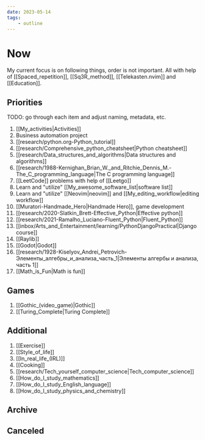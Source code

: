```yaml
---
date: 2023-05-14
tags:
    - outline
---
```


# Now

My current focus is on following things, order is not important. All with help
of [[Spaced_repetition]], [[Sq3R_method]], [[Telekasten.nvim]] and [[Education]].


## Priorities

TODO: go through each item and adjust naming, metadata, etc.

1. [[My_activities|Activities]]
2. Business automation project
3. [[research/python.org-Python_tutorial]]
4. [[research/Comprehensive_python_cheatsheet|Python cheatsheet]]
5. [[research/Data_structures_and_algorithms|Data structures and algorithms]]
6. [[research/1988-Kernighan_Brian_W._and_Ritchie_Dennis_M.-The_C_programming_language|The C programming language]]
7. [[LeetCode]] problems with help of [[Leetgo]]
8. Learn and "utilize" [[My_awesome_software_list|software list]]
9. Learn and "utilize" [[Neovim|neovim]] and [[My_editing_workflow|editing workflow]]
10. [[Muratori-Handmade_Hero|Handmade Hero]], game development
11. [[research/2020-Slatkin_Brett-Effective_Python|Effective python]]
12. [[research/2021-Ramalho_Luciano-Fluent_Python|Fluent_Python]]
13. [[inbox/Arts_and_Entertainment/learning/PythonDjangoPractical|Django course]]
14. [[Raylib]]
15. [[Godot|Godot]]
16. [[research/1928-Kiselyov_Andrei_Petrovich-Элементы_алгебры_и_анализа_часть_1|Элементы алгербы и анализа, часть 1]]
17. [[Math_is_Fun|Math is fun]]

## Games

1. [[Gothic_(video_game)|Gothic]]
2. [[Turing_Complete|Turing Complete]]

## Additional

1. [[Exercise]]
2. [[Style_of_life]]
3. [[In_real_life_(IRL)]]
4. [[Cooking]]
5. [[research/Tech_yourself_computer_science|Tech_computer_science]]
6. [[How_do_I_study_mathematics]]
7. [[How_do_I_study_English_language]]
8. [[How_do_I_study_physics_and_chemistry]]

## Archive

## Canceled
